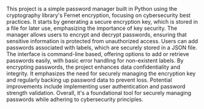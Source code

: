 This project is a simple password manager built in Python using the cryptography library's Fernet encryption, focusing on cybersecurity best practices. 
It starts by generating a secure encryption key, which is stored in a file for later use, emphasizing the importance of key security. 
The manager allows users to encrypt and decrypt passwords, ensuring that sensitive information is protected from unauthorized access. 
Users can add passwords associated with labels, which are securely stored in a JSON file. 
The interface is command-line based, offering options to add or retrieve passwords easily, with basic error handling for non-existent labels. 
By encrypting passwords, the project enhances data confidentiality and integrity. 
It emphasizes the need for securely managing the encryption key and regularly backing up password data to prevent loss. 
Potential improvements include implementing user authentication and password strength validation. 
Overall, it's a foundational tool for securely managing passwords while adhering to cybersecurity principles.
